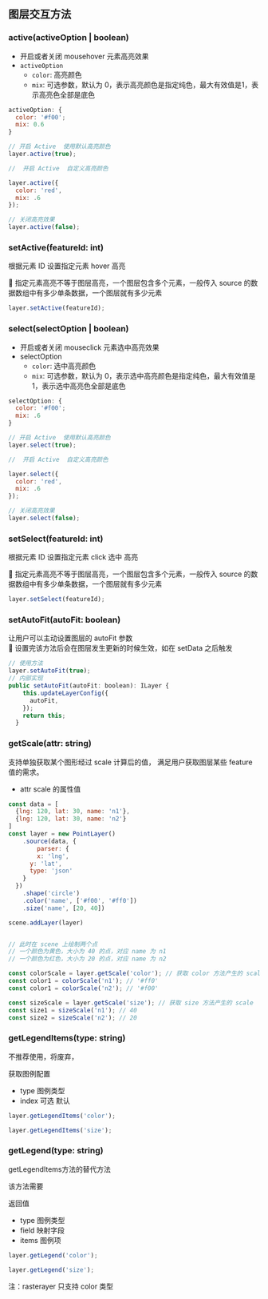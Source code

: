 ## 图层交互方法

### active(activeOption | boolean)

- 开启或者关闭 mousehover 元素高亮效果
- `activeOption`
  - `color`: 高亮颜色
  - `mix`: 可选参数，默认为 0，表示高亮颜色是指定纯色，最大有效值是1，表示高亮色全部是底色

```javascript
activeOption: {
  color: '#f00';
  mix: 0.6
}
```

```javascript
// 开启 Active  使用默认高亮颜色
layer.active(true);

//  开启 Active  自定义高亮颜色

layer.active({
  color: 'red',
  mix: .6
});

// 关闭高亮效果
layer.active(false);
```

### setActive(featureId: int)

根据元素 ID 设置指定元素 hover 高亮

🌟 指定元素高亮不等于图层高亮，一个图层包含多个元素，一般传入 source 的数据数组中有多少单条数据，一个图层就有多少元素

```javascript
layer.setActive(featureId);
```

### select(selectOption | boolean)

- 开启或者关闭 mouseclick 元素选中高亮效果
- selectOption
  - `color`: 选中高亮颜色
  - `mix`: 可选参数，默认为 0，表示选中高亮颜色是指定纯色，最大有效值是1，表示选中高亮色全部是底色

```javascript
selectOption: {
  color: '#f00';
  mix: .6
}
```

```javascript
// 开启 Active  使用默认高亮颜色
layer.select(true);

//  开启 Active  自定义高亮颜色

layer.select({
  color: 'red',
  mix: .6
});

// 关闭高亮效果
layer.select(false);
```

### setSelect(featureId: int)

根据元素 ID 设置指定元素 click 选中 高亮

🌟 指定元素高亮不等于图层高亮，一个图层包含多个元素，一般传入 source 的数据数组中有多少单条数据，一个图层就有多少元素

```javascript
layer.setSelect(featureId);
```

### setAutoFit(autoFit: boolean)
让用户可以主动设置图层的 autoFit 参数   
🌟 设置完该方法后会在图层发生更新的时候生效，如在 setData 之后触发    

```javascript
// 使用方法
layer.setAutoFit(true);
// 内部实现
public setAutoFit(autoFit: boolean): ILayer {
    this.updateLayerConfig({
      autoFit,
    });
    return this;
  }
```

### getScale(attr: string)
支持单独获取某个图形经过 scale 计算后的值，  满足用户获取图层某些 feature 值的需求。
- attr scale 的属性值   

```javascript
const data = [
  {lng: 120, lat: 30, name: 'n1'},
  {lng: 120, lat: 30, name: 'n2'}
]
const layer = new PointLayer()
	.source(data, {
		parser: {
    	x: 'lng',
      y: 'lat',
      type: 'json'
    }
  })
	.shape('circle')
	.color('name', ['#f00', '#ff0'])
	.size('name', [20, 40])

scene.addLayer(layer)


// 此时在 scene 上绘制两个点
// 一个颜色为黄色，大小为 40 的点，对应 name 为 n1
// 一个颜色为红色，大小为 20 的点，对应 name 为 n2

const colorScale = layer.getScale('color'); // 获取 color 方法产生的 scale
const color1 = colorScale('n1'); // '#ff0'
const color1 = colorScale('n2'); // '#f00'

const sizeScale = layer.getScale('size'); // 获取 size 方法产生的 scale
const size1 = sizeScale('n1'); // 40
const size2 = sizeScale('n2'); // 20
```
### getLegendItems(type: string)
不推荐使用，将废弃，

获取图例配置

- type 图例类型
- index 可选 默认

```javascript
layer.getLegendItems('color');

layer.getLegendItems('size');
```

### getLegend(type: string)
getLegendItems方法的替代方法

该方法需要

返回值
- type 图例类型
- field 映射字段
- items 图例项


```javascript
layer.getLegend('color');

layer.getLegend('size');
```
注：rasterayer 只支持 color 类型